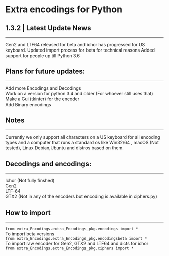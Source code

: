 # Extra encodings for Python 

##  1.3.2 | Latest Update News
_____  
Gen2 and LTF64 released for beta and ichor has progressed for US keyboard.
Updated import process for beta for technical reasons
Added support for people up till  Python 3.6 

## Plans for future updates:
______
Add more Encodings and Decodings\
Work on a version for python 3.4 and older (For whoever still uses that)\
Make a Gui (tkinter) for the encoder\
Add Binary encodings

## Notes
____
Currently we only support all characters on a US keyboard for all encoding types and a computer that runs a standard os like Win32/64 , macOS (Not tested), Linux Debian,Ubuntu and distros based on them.

## Decodings and encodings:
_____
Ichor (Not fully finshed)\
Gen2\
LTF-64\
GTX2 (Not in any of the encoders but encoding is available in ciphers.py)

## How to import
_____
`from extra_Encodings.extra_Encodings_pkg.encodings import *` \
To import beta versions\
`from extra_Encodings.extra_Encodings_pkg.encodingsbeta import *`\
To import raw encoder for Gen2, GTX2 and LTF64 and dicts for ichor\
`from extra_Encodings.extra_Encodings_pkg.ciphers import *`